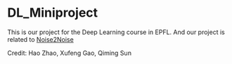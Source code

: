 # DL_Miniproject
This is our project for the Deep Learning course in EPFL. And our project is related to [Noise2Noise](https://github.com/NVlabs/noise2noise)

Credit: Hao Zhao, Xufeng Gao, Qiming Sun
